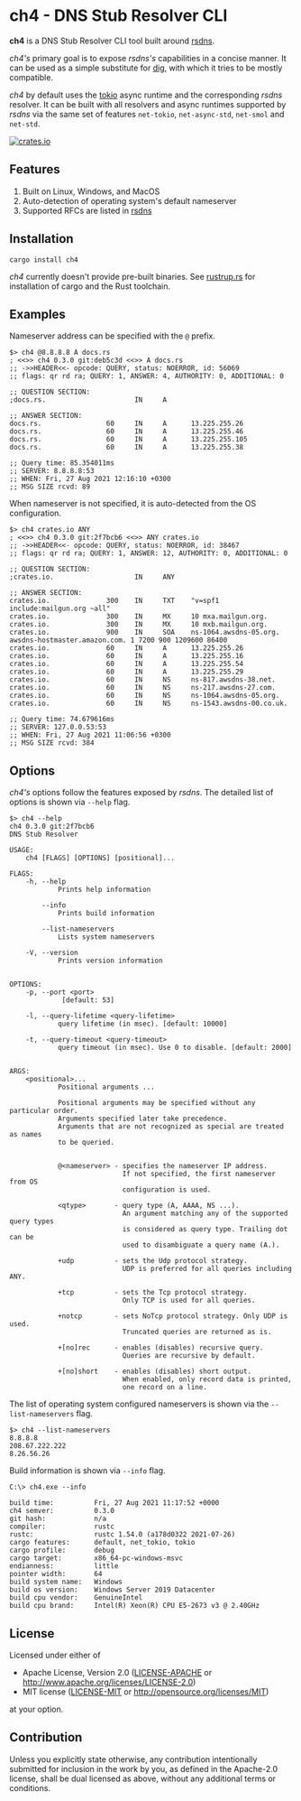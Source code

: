 # ch4 - DNS Stub Resolver CLI

**ch4** is a DNS Stub Resolver CLI tool built around [rsdns](https://github.com/r-bk/rsdns).

*ch4's* primary goal is to expose *rsdns's* capabilities in a concise manner.
It can be used as a simple substitute for [dig](https://en.wikipedia.org/wiki/Dig_(command)),
with which it tries to be mostly compatible.

*ch4* by default uses the [tokio](https://github.com/tokio-rs/tokio) async runtime and the
corresponding *rsdns* resolver. It can be built with all resolvers and async runtimes supported
by *rsdns* via the same set of features `net-tokio`, `net-async-std`, `net-smol` and `net-std`.

[![crates.io][crates-badge]][crates-url]

[crates-badge]: https://img.shields.io/crates/v/ch4.svg
[crates-url]: https://crates.io/crates/ch4

## Features

1. Built on Linux, Windows, and MacOS
2. Auto-detection of operating system's default nameserver
3. Supported RFCs are listed in [rsdns](https://github.com/r-bk/rsdns)


## Installation

```shell
cargo install ch4
```

*ch4* currently doesn't provide pre-built binaries.
See [rustrup.rs](https://rustup.rs) for installation of cargo and the Rust toolchain.


## Examples

Nameserver address can be specified with the `@` prefix.

```shell
$> ch4 @8.8.8.8 A docs.rs
; <<>> ch4 0.3.0 git:deb5c3d <<>> A docs.rs
;; ->>HEADER<<- opcode: QUERY, status: NOERROR, id: 56069
;; flags: qr rd ra; QUERY: 1, ANSWER: 4, AUTHORITY: 0, ADDITIONAL: 0

;; QUESTION SECTION:
;docs.rs.                      IN     A

;; ANSWER SECTION:
docs.rs.                60     IN     A      13.225.255.26
docs.rs.                60     IN     A      13.225.255.46
docs.rs.                60     IN     A      13.225.255.105
docs.rs.                60     IN     A      13.225.255.38

;; Query time: 85.354011ms
;; SERVER: 8.8.8.8:53
;; WHEN: Fri, 27 Aug 2021 12:16:10 +0300
;; MSG SIZE rcvd: 89
```

When nameserver is not specified, it is auto-detected from the OS configuration.

```shell
$> ch4 crates.io ANY
; <<>> ch4 0.3.0 git:2f7bcb6 <<>> ANY crates.io
;; ->>HEADER<<- opcode: QUERY, status: NOERROR, id: 38467
;; flags: qr rd ra; QUERY: 1, ANSWER: 12, AUTHORITY: 0, ADDITIONAL: 0

;; QUESTION SECTION:
;crates.io.                    IN     ANY

;; ANSWER SECTION:
crates.io.              300    IN     TXT    "v=spf1 include:mailgun.org ~all"
crates.io.              300    IN     MX     10 mxa.mailgun.org.
crates.io.              300    IN     MX     10 mxb.mailgun.org.
crates.io.              900    IN     SOA    ns-1064.awsdns-05.org. awsdns-hostmaster.amazon.com. 1 7200 900 1209600 86400
crates.io.              60     IN     A      13.225.255.26
crates.io.              60     IN     A      13.225.255.16
crates.io.              60     IN     A      13.225.255.54
crates.io.              60     IN     A      13.225.255.29
crates.io.              60     IN     NS     ns-817.awsdns-38.net.
crates.io.              60     IN     NS     ns-217.awsdns-27.com.
crates.io.              60     IN     NS     ns-1064.awsdns-05.org.
crates.io.              60     IN     NS     ns-1543.awsdns-00.co.uk.

;; Query time: 74.679616ms
;; SERVER: 127.0.0.53:53
;; WHEN: Fri, 27 Aug 2021 11:06:56 +0300
;; MSG SIZE rcvd: 384
```


## Options

*ch4's* options follow the features exposed by *rsdns*.
The detailed list of options is shown via `--help` flag.

```shell
$> ch4 --help
ch4 0.3.0 git:2f7bcb6
DNS Stub Resolver

USAGE:
    ch4 [FLAGS] [OPTIONS] [positional]...

FLAGS:
    -h, --help
            Prints help information

        --info
            Prints build information

        --list-nameservers
            Lists system nameservers

    -V, --version
            Prints version information


OPTIONS:
    -p, --port <port>
             [default: 53]

    -l, --query-lifetime <query-lifetime>
            query lifetime (in msec). [default: 10000]

    -t, --query-timeout <query-timeout>
            query timeout (in msec). Use 0 to disable. [default: 2000]


ARGS:
    <positional>...
            Positional arguments ...

            Positional arguments may be specified without any particular order.
            Arguments specified later take precedence.
            Arguments that are not recognized as special are treated as names
            to be queried.


            @<nameserver> - specifies the nameserver IP address.
                            If not specified, the first nameserver from OS
                            configuration is used.

            <qtype>       - query type (A, AAAA, NS ...).
                            An argument matching any of the supported query types
                            is considered as query type. Trailing dot can be
                            used to disambiguate a query name (A.).

            +udp          - sets the Udp protocol strategy.
                            UDP is preferred for all queries including ANY.

            +tcp          - sets the Tcp protocol strategy.
                            Only TCP is used for all queries.

            +notcp        - sets NoTcp protocol strategy. Only UDP is used.
                            Truncated queries are returned as is.

            +[no]rec      - enables (disables) recursive query.
                            Queries are recursive by default.

            +[no]short    - enables (disables) short output.
                            When enabled, only record data is printed,
                            one record on a line.
```

The list of operating system configured nameservers is shown via the `--list-nameservers` flag.

```shell
$> ch4 --list-nameservers
8.8.8.8
208.67.222.222
8.26.56.26
```

Build information is shown via `--info` flag.

```shell
C:\> ch4.exe --info

build time:          Fri, 27 Aug 2021 11:17:52 +0000
ch4 semver:          0.3.0
git hash:            n/a
compiler:            rustc
rustc:               rustc 1.54.0 (a178d0322 2021-07-26)
cargo features:      default, net_tokio, tokio
cargo profile:       debug
cargo target:        x86_64-pc-windows-msvc
endianness:          little
pointer width:       64
build system name:   Windows
build os version:    Windows Server 2019 Datacenter
build cpu vendor:    GenuineIntel
build cpu brand:     Intel(R) Xeon(R) CPU E5-2673 v3 @ 2.40GHz
```


## License

Licensed under either of

* Apache License, Version 2.0
  ([LICENSE-APACHE](LICENSE-APACHE) or http://www.apache.org/licenses/LICENSE-2.0)
* MIT license
  ([LICENSE-MIT](LICENSE-MIT) or http://opensource.org/licenses/MIT)

at your option.


## Contribution

Unless you explicitly state otherwise, any contribution intentionally submitted
for inclusion in the work by you, as defined in the Apache-2.0 license, shall be
dual licensed as above, without any additional terms or conditions.
